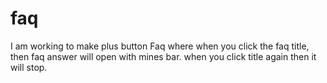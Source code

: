 # faq
I am working to make plus button Faq where when you click the faq title, then faq answer will open with mines bar. when you click title again then it will stop.
